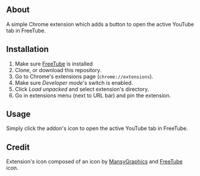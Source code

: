 ## About
A simple Chrome extension which adds a button to open the active YouTube tab in FreeTube.
## Installation
1. Make sure [FreeTube](https://freetubeapp.io/) is installed
2. Clone, or download this repository.
3. Go to Chrome's extensions page (```chrome://extensions```).
4. Make sure *Developer mode*'s switch is enabled.
5. Click *Load unpacked* and select extension's directory.
6. Go in extensions menu (next to URL bar) and pin the extension.
## Usage
Simply click the addon's icon to open the active YouTube tab in FreeTube.
## Credit
Extension's icon composed of an icon by [MansyGraphics](https://www.flaticon.com/authors/mansygraphics) and [FreeTube](https://freetubeapp.io/) icon.